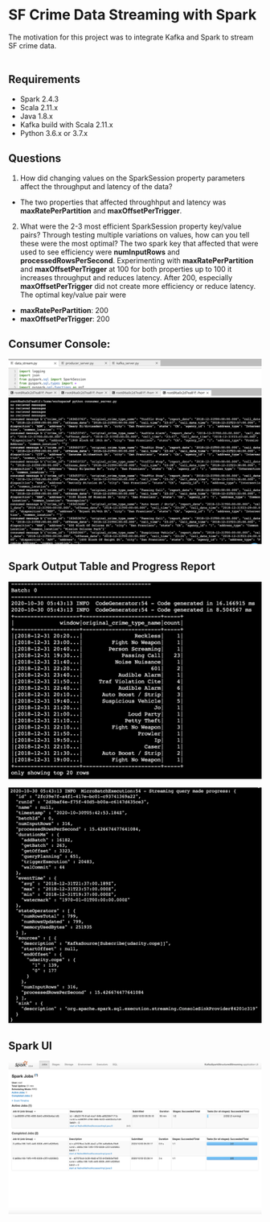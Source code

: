 # SF Crime Data Streaming with Spark <br>
The motivation for this project was to integrate Kafka and Spark to stream SF crime data.
 <br> <br>

## Requirements <br>
* Spark 2.4.3
* Scala 2.11.x
* Java 1.8.x
* Kafka build with Scala 2.11.x
* Python 3.6.x or 3.7.x


## Questions <br>
1. How did changing values on the SparkSession property parameters affect the throughput and latency of the data?
- The two properties that affected throughhput and latency was **maxRatePerPartition** and **maxOffsetPerTrigger**.

2. What were the 2-3 most efficient SparkSession property key/value pairs? Through testing multiple variations on values, how can you tell these were the most optimal?
The two spark key that affected that were used to see efficiency were **numInputRows** and **processedRowsPerSecond**. Experimenting with **maxRatePerPartition** and **maxOffsetPerTrigger** at 100 for both properties
up to 100 it increases throughput and reduces latency. After 200, especially **maxOffsetPerTrigger** did not create more efficiency or reduce latency. The optimal key/value pair were
* **maxRatePerPartition**: 200
* **maxOffsetPerTrigger**: 200



## Consumer Console: <br>
![Consumer Console](images/console_consumer.png)

## Spark Output Table and Progress Report
![Output Table](images/table.png)


![Progress Report](images/progress_report.png)


## Spark UI
![Spark UI](images/sparkui.png)



